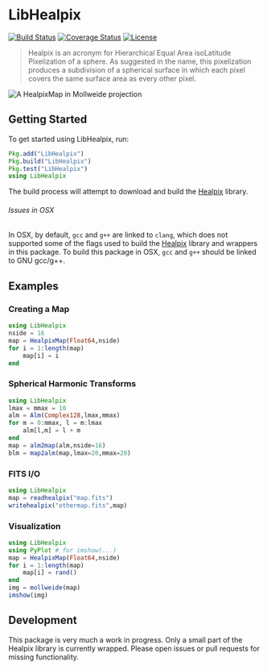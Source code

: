 # LibHealpix

[![Build Status](https://travis-ci.org/mweastwood/LibHealpix.jl.svg?branch=master)](https://travis-ci.org/mweastwood/LibHealpix.jl)
[![Coverage Status](https://img.shields.io/codecov/c/github/mweastwood/LibHealpix.jl.svg)](https://codecov.io/github/mweastwood/LibHealpix.jl)
[![License](https://img.shields.io/badge/license-GPLv3%2B-blue.svg)](LICENSE.md)

> Healpix is an acronym for Hierarchical Equal Area isoLatitude Pixelization of a sphere.
> As suggested in the name, this pixelization produces a subdivision of a spherical
> surface in which each pixel covers the same surface area as every other pixel.

![A HealpixMap in Mollweide projection](example.png)

## Getting Started

To get started using LibHealpix, run:
```julia
Pkg.add("LibHealpix")
Pkg.build("LibHealpix")
Pkg.test("LibHealpix")
using LibHealpix
```

The build process will attempt to download and build the [Healpix](http://healpix.jpl.nasa.gov/) library.

###### Issues in OSX
In OSX, by default, `gcc` and `g++` are linked to `clang`, which does not supported some of the flags used to build the [Healpix](http://healpix.jpl.nasa.gov/) library and wrappers in this package. To build this package in OSX, `gcc` and `g++` should be linked to GNU gcc/g++.

## Examples

### Creating a Map
```julia
using LibHealpix
nside = 16
map = HealpixMap(Float64,nside)
for i = 1:length(map)
    map[i] = i
end
```

### Spherical Harmonic Transforms
```julia
using LibHealpix
lmax = mmax = 10
alm = Alm(Complex128,lmax,mmax)
for m = 0:mmax, l = m:lmax
    alm[l,m] = l + m
end
map = alm2map(alm,nside=16)
blm = map2alm(map,lmax=20,mmax=20)
```

### FITS I/O
```julia
using LibHealpix
map = readhealpix("map.fits")
writehealpix("othermap.fits",map)
```

### Visualization
```julia
using LibHealpix
using PyPlot # for imshow(...)
map = HealpixMap(Float64,nside)
for i = 1:length(map)
    map[i] = rand()
end
img = mollweide(map)
imshow(img)
```

## Development
This package is very much a work in progress. Only a small part of the Healpix library is currently wrapped.
Please open issues or pull requests for missing functionality.
